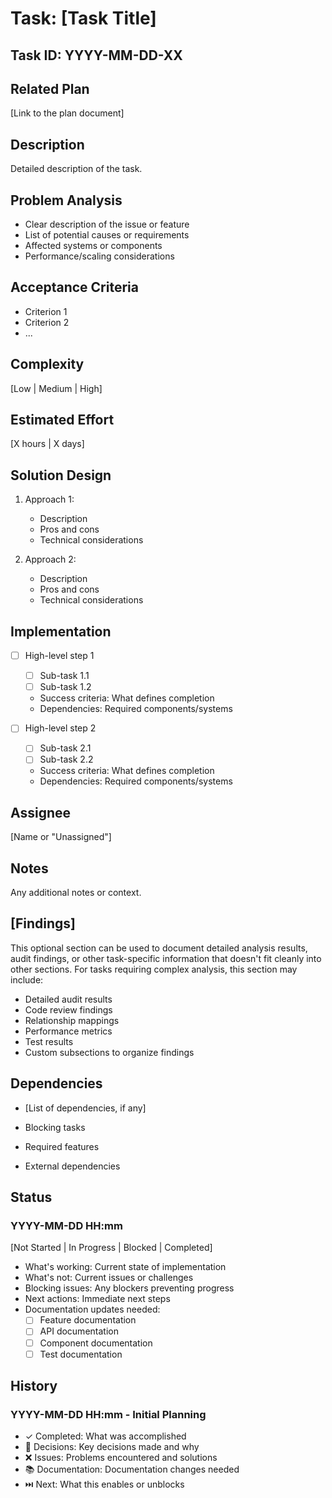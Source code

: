 # Task: [Task Title]

## Task ID: YYYY-MM-DD-XX

## Related Plan

[Link to the plan document]

## Description

Detailed description of the task.

## Problem Analysis

- Clear description of the issue or feature
- List of potential causes or requirements
- Affected systems or components
- Performance/scaling considerations

## Acceptance Criteria

- Criterion 1
- Criterion 2
- ...

## Complexity

[Low | Medium | High]

## Estimated Effort

[X hours | X days]

## Solution Design

1. Approach 1:
   - Description
   - Pros and cons
   - Technical considerations

2. Approach 2:
   - Description
   - Pros and cons
   - Technical considerations

## Implementation

- [ ] High-level step 1
  - [ ] Sub-task 1.1
  - [ ] Sub-task 1.2
  - Success criteria: What defines completion
  - Dependencies: Required components/systems

- [ ] High-level step 2
  - [ ] Sub-task 2.1
  - [ ] Sub-task 2.2
  - Success criteria: What defines completion
  - Dependencies: Required components/systems

## Assignee

[Name or "Unassigned"]

## Notes

Any additional notes or context.

## [Findings]

This optional section can be used to document detailed analysis results, audit findings, or other task-specific information that doesn't fit cleanly into other sections. For tasks requiring complex analysis, this section may include:

- Detailed audit results
- Code review findings
- Relationship mappings
- Performance metrics
- Test results
- Custom subsections to organize findings

## Dependencies

- [List of dependencies, if any]

- Blocking tasks
- Required features
- External dependencies

## Status

### YYYY-MM-DD HH:mm

[Not Started | In Progress | Blocked | Completed]

- What's working: Current state of implementation
- What's not: Current issues or challenges
- Blocking issues: Any blockers preventing progress
- Next actions: Immediate next steps
- Documentation updates needed:
  - [ ] Feature documentation
  - [ ] API documentation
  - [ ] Component documentation
  - [ ] Test documentation

## History

### YYYY-MM-DD HH:mm - Initial Planning

- ✓ Completed: What was accomplished
- 🤔 Decisions: Key decisions made and why
- ❌ Issues: Problems encountered and solutions
- 📚 Documentation: Documentation changes needed
- ⏭️ Next: What this enables or unblocks
